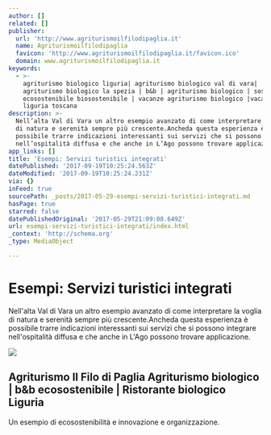 ```yaml
---
author: []
related: []
publisher:
  url: 'http://www.agriturismoilfilodipaglia.it'
  name: Agriturismoilfilodipaglia
  favicon: 'http://www.agriturismoilfilodipaglia.it/favicon.ico'
  domain: www.agriturismoilfilodipaglia.it
keywords:
  - >-
    agriturismo biologico liguria| agriturismo biologico val di vara|
    agriturismo biologico la spezia | b&b | agriturismo biologico | sostenibile
    ecosostenibile biosostenibile | vacanze agriturismo biologico |vacanza green
    liguria toscana
description: >-
  Nell’alta Val di Vara un altro esempio avanzato di come interpretare la voglia
  di natura e serenità sempre più crescente.Ancheda questa esperienza è
  possibile trarre indicazioni interessanti sui servizi che si possono integrare
  nell’ospitalità diffusa e che anche in L’Ago possono trovare applicazione.
app_links: []
title: 'Esempi: Servizi turistici integrati'
datePublished: '2017-09-19T10:25:24.563Z'
dateModified: '2017-09-19T10:25:24.231Z'
via: {}
inFeed: true
sourcePath: _posts/2017-05-29-esempi-servizi-turistici-integrati.md
hasPage: true
starred: false
datePublishedOriginal: '2017-05-29T21:09:08.649Z'
url: esempi-servizi-turistici-integrati/index.html
_context: 'http://schema.org'
_type: MediaObject

---
```

# Esempi: Servizi turistici integrati

Nell'alta Val di Vara un altro esempio avanzato di come interpretare la voglia di natura e serenità sempre più crescente.Ancheda questa esperienza è possibile trarre indicazioni interessanti sui servizi che si possono integrare nell'ospitalità diffusa e che anche in L'Ago possono trovare applicazione.

<article style=""><img src="https://imgflo.herokuapp.com/graph/2b2431f8e7ba7b0/04ce279a287cc684c26c174631e7e582/noop.jpg?input=http%3A%2F%2Fwww.agriturismoilfilodipaglia.it%2FeasyUp%2Fimage%2Fdscf5082y6tq.jpg" /><h1>Agriturismo Il Filo di Paglia Agriturismo biologico | b&amp;b ecosostenibile | Ristorante biologico Liguria </h1><p>Un esempio di ecosostenibilità e innovazione e organizzazione.</p></article>
